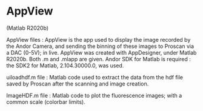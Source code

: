 # AppView
(Matlab R2020b)

AppView files :
AppView is the app used to display the image recorded by the Andor Camera, and sending the binning of these images to Proscan via a DAC (0-5V); in live. AppView was created with AppDesigner, under Matlab R2020b. Both .m and .mlapp are given. 
Andor SDK for Matlab is required : the SDK2 for Matlab, 2.104.30000.0, was used.

uiloadhdf.m file :
Matlab code used to extract the data from the hdf file saved by Proscan after the scanning and image creation.

ImageHDF.m file :
Matlab code to plot the fluorescence images; with a common scale (colorbar limits). 
